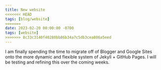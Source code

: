 ```yaml
---
title: New website
<<<<<<< HEAD
tags: [blog/website]
=======
date: 2023-02-20 00:00:00 -0700
tags: [website]
>>>>>>> 8c33c3140f40280bb86b34a7c5db3cea806a5eed
---
```

I am finally spending the time to migrate off of Blogger and Google Sites onto the more dynamic and flexible system of Jekyll + GitHub Pages. I will be testing and refining this over the coming weeks.